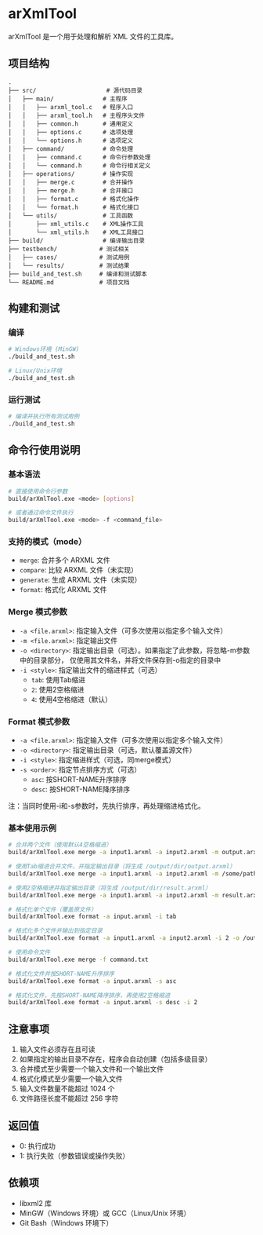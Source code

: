 # arXmlTool

arXmlTool 是一个用于处理和解析 XML 文件的工具库。

## 项目结构 

```
.
├── src/                    # 源代码目录
│   ├── main/              # 主程序
│   │   ├── arxml_tool.c   # 程序入口
│   │   ├── arxml_tool.h   # 主程序头文件
│   │   ├── common.h       # 通用定义
│   │   ├── options.c      # 选项处理
│   │   └── options.h      # 选项定义
│   ├── command/           # 命令处理
│   │   ├── command.c      # 命令行参数处理
│   │   └── command.h      # 命令行相关定义
│   ├── operations/        # 操作实现
│   │   ├── merge.c        # 合并操作
│   │   ├── merge.h        # 合并接口
│   │   ├── format.c       # 格式化操作
│   │   └── format.h       # 格式化接口
│   └── utils/             # 工具函数
│       ├── xml_utils.c    # XML操作工具
│       └── xml_utils.h    # XML工具接口
├── build/                 # 编译输出目录
├── testbench/            # 测试相关
│   ├── cases/            # 测试用例
│   └── results/          # 测试结果
├── build_and_test.sh     # 编译和测试脚本
└── README.md             # 项目文档
```

## 构建和测试

### 编译
```bash
# Windows环境 (MinGW)
./build_and_test.sh

# Linux/Unix环境
./build_and_test.sh
```

### 运行测试
```bash
# 编译并执行所有测试用例
./build_and_test.sh
```

## 命令行使用说明

### 基本语法

```bash
# 直接使用命令行参数
build/arXmlTool.exe <mode> [options]

# 或者通过命令文件执行
build/arXmlTool.exe <mode> -f <command_file>
```

### 支持的模式（mode）
- `merge`: 合并多个 ARXML 文件
- `compare`: 比较 ARXML 文件（未实现）
- `generate`: 生成 ARXML 文件（未实现）
- `format`: 格式化 ARXML 文件

### Merge 模式参数
- `-a <file.arxml>`: 指定输入文件（可多次使用以指定多个输入文件）
- `-m <file.arxml>`: 指定输出文件
- `-o <directory>`: 指定输出目录（可选）。如果指定了此参数，将忽略-m参数中的目录部分，
                    仅使用其文件名，并将文件保存到-o指定的目录中
- `-i <style>`: 指定输出文件的缩进样式（可选）
  - `tab`: 使用Tab缩进
  - `2`: 使用2空格缩进
  - `4`: 使用4空格缩进（默认）

### Format 模式参数
- `-a <file.arxml>`: 指定输入文件（可多次使用以指定多个输入文件）
- `-o <directory>`: 指定输出目录（可选，默认覆盖源文件）
- `-i <style>`: 指定缩进样式（可选，同merge模式）
- `-s <order>`: 指定节点排序方式（可选）
  - `asc`: 按SHORT-NAME升序排序
  - `desc`: 按SHORT-NAME降序排序

注：当同时使用-i和-s参数时，先执行排序，再处理缩进格式化。

### 基本使用示例

```bash
# 合并两个文件（使用默认4空格缩进）
build/arXmlTool.exe merge -a input1.arxml -a input2.arxml -m output.arxml

# 使用Tab缩进合并文件，并指定输出目录（将生成 /output/dir/output.arxml）
build/arXmlTool.exe merge -a input1.arxml -a input2.arxml -m /some/path/output.arxml -i tab -o /output/dir

# 使用2空格缩进并指定输出目录（将生成 /output/dir/result.arxml）
build/arXmlTool.exe merge -a input1.arxml -a input2.arxml -m result.arxml -i 2 -o /output/dir

# 格式化单个文件（覆盖原文件）
build/arXmlTool.exe format -a input.arxml -i tab

# 格式化多个文件并输出到指定目录
build/arXmlTool.exe format -a input1.arxml -a input2.arxml -i 2 -o /output/dir

# 使用命令文件
build/arXmlTool.exe merge -f command.txt

# 格式化文件并按SHORT-NAME升序排序
build/arXmlTool.exe format -a input.arxml -s asc

# 格式化文件，先按SHORT-NAME降序排序，再使用2空格缩进
build/arXmlTool.exe format -a input.arxml -s desc -i 2
```

## 注意事项

1. 输入文件必须存在且可读
2. 如果指定的输出目录不存在，程序会自动创建（包括多级目录）
3. 合并模式至少需要一个输入文件和一个输出文件
4. 格式化模式至少需要一个输入文件
5. 输入文件数量不能超过 1024 个
6. 文件路径长度不能超过 256 字符

## 返回值
- 0: 执行成功
- 1: 执行失败（参数错误或操作失败）

## 依赖项
- libxml2 库
- MinGW（Windows 环境）或 GCC（Linux/Unix 环境）
- Git Bash（Windows 环境下）

